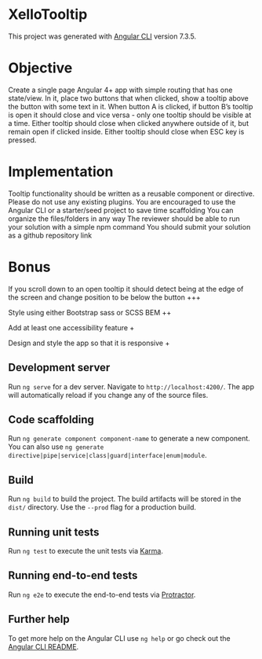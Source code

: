 # XelloTooltip

This project was generated with [Angular CLI](https://github.com/angular/angular-cli) version 7.3.5.

# Objective

Create a single page Angular 4+ app with simple routing that has one state/view. In it, place two buttons that when clicked, show a tooltip above the button with some text in it. 
When button A is clicked, if button B’s tooltip is open it should close and vice versa - only one tooltip should be visible at a time. Either tooltip should close when clicked anywhere outside of it, but remain open if clicked inside. Either tooltip should close when ESC key is pressed.

# Implementation

Tooltip functionality should be written as a reusable component or directive. Please do not use any existing plugins.
You are encouraged to use the Angular CLI or a starter/seed project to save time scaffolding
You can organize the files/folders in any way
The reviewer should be able to run your solution with a simple npm command
You should submit your solution as a github repository link

# Bonus

If you scroll down to an open tooltip it should detect being at the edge of the screen and change position to be below the button +++

Style using either Bootstrap sass or SCSS BEM ++

Add at least one accessibility feature +

Design and style the app so that it is responsive +

## Development server

Run `ng serve` for a dev server. Navigate to `http://localhost:4200/`. The app will automatically reload if you change any of the source files.

## Code scaffolding

Run `ng generate component component-name` to generate a new component. You can also use `ng generate directive|pipe|service|class|guard|interface|enum|module`.

## Build

Run `ng build` to build the project. The build artifacts will be stored in the `dist/` directory. Use the `--prod` flag for a production build.

## Running unit tests

Run `ng test` to execute the unit tests via [Karma](https://karma-runner.github.io).

## Running end-to-end tests

Run `ng e2e` to execute the end-to-end tests via [Protractor](http://www.protractortest.org/).

## Further help

To get more help on the Angular CLI use `ng help` or go check out the [Angular CLI README](https://github.com/angular/angular-cli/blob/master/README.md).
